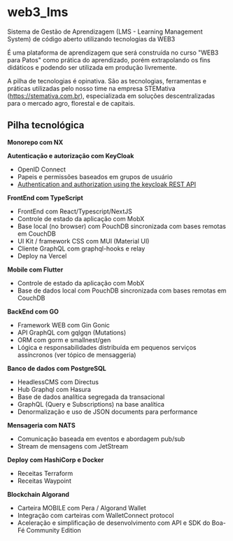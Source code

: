 # web3_lms
Sistema de Gestão de Aprendizagem (LMS - Learning Management System) de código aberto utilizando tecnologias da WEB3

É uma plataforma de aprendizagem que será construída no curso "WEB3 para Patos" como prática do aprendizado, porém extrapolando os fins didáticos e podendo ser utilizada em produção livremente.

A pilha de tecnologias é opinativa. São as tecnologias, ferramentas e práticas utilizadas pelo nosso time na empresa STEMativa (https://stemativa.com.br), especializada em soluções descentralizadas para o mercado agro, florestal e de capitais.

## Pilha tecnológica

**Monorepo com NX**

**Autenticação e autorização com KeyCloak**
- OpenID Connect 
- Papeis e permissões baseados em grupos de usuário
- [Authentication and authorization using the keycloak REST API](https://developers.redhat.com/blog/2020/11/24/authentication-and-authorization-using-the-keycloak-rest-api#keycloak_connection_using_a_java_application) 

**FrontEnd com TypeScript**
- FrontEnd com React/Typescript/NextJS
- Controle de estado da aplicação com MobX
- Base local (no browser) com PouchDB sincronizada com bases remotas em CouchDB
- UI Kit / framework CSS com MUI (Material UI)
- Cliente GraphQL com graphql-hooks e relay
- Deploy na Vercel

**Mobile com Flutter**
- Controle de estado da aplicação com MobX
- Base de dados local com PouchDB sincronizada com bases remotas em CouchDB

**BackEnd com GO**
- Framework WEB com Gin Gonic
- API GraphQL com gqlgqn (Mutations)
- ORM com gorm e smallnest/gen
- Lógica e responsabilidades distribuída em pequenos serviços assíncronos (ver tópico de mensaggeria)

**Banco de dados com PostgreSQL**
- HeadlessCMS com Directus
- Hub Graphql com Hasura
- Base de dados analítica segregada da transacional
- GraphQL (Query e Subscriptions) na base analítica
- Denormalização e uso de JSON documents para performance

**Mensageria com NATS**
- Comunicação baseada em eventos e abordagem pub/sub
- Stream de mensagens com JetStream

**Deploy com HashiCorp e Docker**
- Receitas Terraform
- Receitas Waypoint

**Blockchain Algorand**
- Carteira MOBILE com Pera / Algorand Wallet
- Integração com carteiras com WalletConnect protocol
- Aceleração e simplificação de desenvolvimento com API e SDK do Boa-Fé Community Edition
